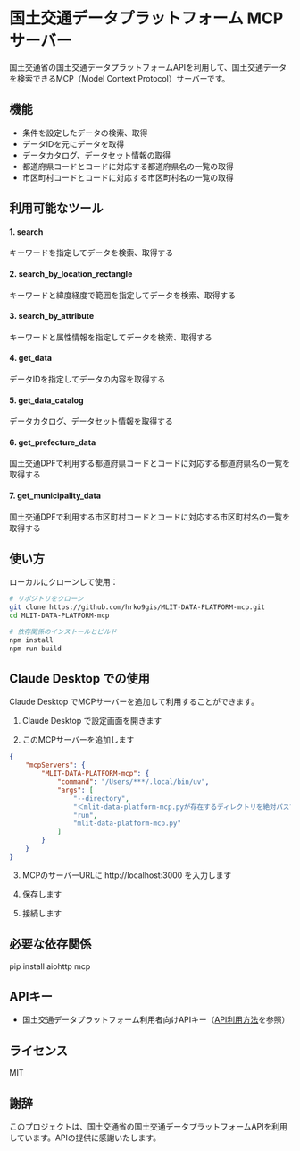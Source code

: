 # 国土交通データプラットフォーム MCP サーバー

国土交通省の国土交通データプラットフォームAPIを利用して、国土交通データを検索できるMCP（Model Context Protocol）サーバーです。

## 機能

- 条件を設定したデータの検索、取得
- データIDを元にデータを取得
- データカタログ、データセット情報の取得
- 都道府県コードとコードに対応する都道府県名の一覧の取得
- 市区町村コードとコードに対応する市区町村名の一覧の取得

## 利用可能なツール
#### 1. search

キーワードを指定してデータを検索、取得する

#### 2. search_by_location_rectangle

キーワードと緯度経度で範囲を指定してデータを検索、取得する

#### 3. search_by_attribute

キーワードと属性情報を指定してデータを検索、取得する

#### 4. get_data

 データIDを指定してデータの内容を取得する

#### 5. get_data_catalog

データカタログ、データセット情報を取得する

#### 6. get_prefecture_data

国土交通DPFで利用する都道府県コードとコードに対応する都道府県名の一覧を取得する

#### 7. get_municipality_data

国土交通DPFで利用する市区町村コードとコードに対応する市区町村名の一覧を取得する

## 使い方

ローカルにクローンして使用：

```bash
# リポジトリをクローン
git clone https://github.com/hrko9gis/MLIT-DATA-PLATFORM-mcp.git
cd MLIT-DATA-PLATFORM-mcp

# 依存関係のインストールとビルド
npm install
npm run build
```

## Claude Desktop での使用

Claude Desktop でMCPサーバーを追加して利用することができます。

1. Claude Desktop で設定画面を開きます

2. このMCPサーバーを追加します
```json
{
    "mcpServers": {
        "MLIT-DATA-PLATFORM-mcp": {
            "command": "/Users/***/.local/bin/uv",
            "args": [
                "--directory",
                "＜mlit-data-platform-mcp.pyが存在するディレクトリを絶対パスで指定＞"
                "run",
                "mlit-data-platform-mcp.py"
            ]
        }
    }
}
```

3. MCPのサーバーURLに http://localhost:3000 を入力します

4. 保存します

5. 接続します

## 必要な依存関係

pip install aiohttp mcp

## APIキー

- 国土交通データプラットフォーム利用者向けAPIキー（[API利用方法](https://www.reinfolib.mlit.go.jp/help/apiManual/#titleApiApplication)を参照）

## ライセンス

MIT

## 謝辞

このプロジェクトは、国土交通省の国土交通データプラットフォームAPIを利用しています。APIの提供に感謝いたします。
